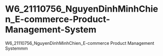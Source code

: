 # W6_21110756_NguyenDinhMinhChien_E-commerce-Product-Management-System
W6_21110756_NguyenDinhMinhChien_E-commerce Product Management Systemmm

